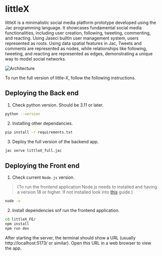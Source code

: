# littleX

littleX is a minimalistic social media platform prototype developed using the Jac programming language. It showcases fundamental social media functionalities, including user creation, following, tweeting, commenting, and reacting. Using Jaseci builtin user management system, users represented as roots. Using data spatial features in Jac, Tweets and comments are represented as nodes, while relationships like following, tweeting, and reacting are represented as edges, demonstrating a unique way to model social networks.
<!-- 
- `littleX_v1.jac` => No Encryption, Customized feed, Old Architecture
- `littleX_v2.jac` => Encryption, Customized feed, Old Architecture
- `littleX_v2_1.jac` => Encryption, Customized feed, New Architecture -->

![Architecture](Documentation/images/Architecture.png)

To run the full version of little-X, follow the following instructions.

## Deploying the Back end

1. Check python version. Should be 3.11 or later.
```bash
python --version
```
2. Installing other dependancies.
```bash
pip install -r requirements.txt
```

3. Deploy the full version of the backend app.
```bash
jac serve littleX_full.jac
```

## Deploying the Front end

1. Check current `Node.js` version. 

>(To run the frontend application Node.js needs to installed and having a version 18 or higher. If not installed look into [this](https://nodejs.org/en/download/package-manager) guide.)
```bash
node -v
```

2. Install dependencies snf run the frontend application.
```bash
cd littleX_FE/
npm install
npm run dev
```

After starting the server, the terminal should show a URL (usually http://localhost:5173/ or similar). Open this URL in a web browser to view the app.